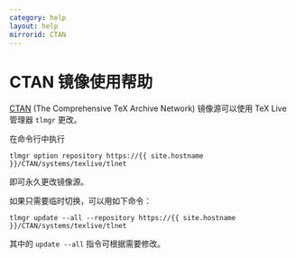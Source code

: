 ```yaml
---
category: help
layout: help
mirrorid: CTAN
---
```


CTAN 镜像使用帮助
===================

[CTAN](https://www.ctan.org/) (The Comprehensive TeX Archive Network) 镜像源可以使用 TeX Live 管理器 `tlmgr` 更改。

在命令行中执行

```
tlmgr option repository https://{{ site.hostname }}/CTAN/systems/texlive/tlnet
```

即可永久更改镜像源。

如果只需要临时切换，可以用如下命令：

```
tlmgr update --all --repository https://{{ site.hostname }}/CTAN/systems/texlive/tlnet
```

其中的 `update --all` 指令可根据需要修改。

